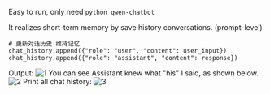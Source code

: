 Easy to run, only need ``python qwen-chatbot``

It realizes short-term memory by save history conversations. (prompt-level)
```
# 更新对话历史 维持记忆
chat_history.append({"role": "user", "content": user_input})
chat_history.append({"role": "assistant", "content": response})
```

Output:
![1](https://github.com/user-attachments/assets/ddc858c7-b403-4234-bbd3-0a55e6db23fd)
You can see Assistant knew what "his" I said, as shown below.
![2](https://github.com/user-attachments/assets/49a18a34-06bd-475b-91ac-0c21020ace23)
Print all chat history:
![3](https://github.com/user-attachments/assets/4de7b405-2ce3-4626-939b-af8e6d91dfaf)
